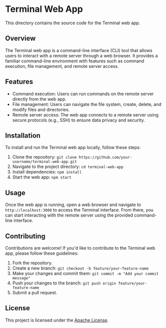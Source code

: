 # Terminal Web App

This directory contains the source code for the Terminal web app.

## Overview

The Terminal web app is a command-line interface (CLI) tool that allows users to interact with a remote server through a web browser. It provides a familiar command-line environment with features such as command execution, file management, and remote server access.

## Features

- Command execution: Users can run commands on the remote server directly from the web app.
- File management: Users can navigate the file system, create, delete, and modify files and directories.
- Remote server access: The web app connects to a remote server using secure protocols (e.g., SSH) to ensure data privacy and security.

## Installation

To install and run the Terminal web app locally, follow these steps:

1. Clone the repository: `git clone https://github.com/your-username/terminal-web-app.git`
2. Navigate to the project directory: `cd terminal-web-app`
3. Install dependencies: `npm install`
4. Start the web app: `npm start`

## Usage

Once the web app is running, open a web browser and navigate to `http://localhost:3000` to access the Terminal interface. From there, you can start interacting with the remote server using the provided command-line interface.

## Contributing

Contributions are welcome! If you'd like to contribute to the Terminal web app, please follow these guidelines:

1. Fork the repository.
2. Create a new branch: `git checkout -b feature/your-feature-name`
3. Make your changes and commit them: `git commit -m "Add your commit message"`
4. Push your changes to the branch: `git push origin feature/your-feature-name`
5. Submit a pull request.

## License

This project is licensed under the [Apache License](LICENSE).